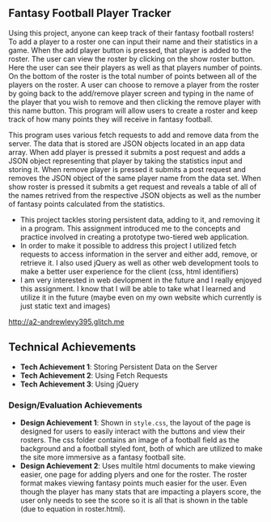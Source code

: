 ## Fantasy Football Player Tracker

Using this project, anyone can keep track of their fantasy football rosters!
To add a player to a roster one can input their name and their statistics in a game.
When the add player button is pressed, that player is added to the roster. The user can
view the roster by clicking on the show roster button. Here the user can see their players
as well as that players number of points. On the bottom of the roster is the total
number of points between all of the players on the roster. A user can choose to remove a
player from the roster by going back to the add/remove player screen and typing in the name
of the player that you wish to remove and then clicking the remove player with this name
button. This program will allow users to create a roster and keep track of how many points
they will receive in fantasy football.

This program uses various fetch requests to add and remove data from the server. The data that
is stored are JSON objects located in an app data array. When add player is pressed it submits
a post request and adds a JSON object representing that player by taking the statistics input
and storing it. When remove player is pressed it submits a post request and removes the JSON object
of the same player name from the data set. When show roster is pressed it submits a get request
and reveals a table of all of the names retrived from the respective JSON objects as well as the
number of fantasy points calculated from the statistics.

- This project tackles storing persistent data, adding to it, and removing it in a program. This assignment introduced me to the concepts and practice involved in creating a prototype two-tiered web application.
- In order to make it possible to address this project I utilized fetch requests to access information in
  the server and either add, remove, or retrieve it. I also used jQuery as well as other web development tools
  to make a better user experience for the client (css, html identifiers)
- I am very interested in web devlopment in the future and I really enjoyed this assignment. I know that I
  will be able to take what I learned and utilize it in the future (maybe even on my own website which currently
  is just static text and images)

http://a2-andrewlevy395.glitch.me

## Technical Achievements

- **Tech Achievement 1**: Storing Persistent Data on the Server
- **Tech Achievement 2**: Using Fetch Requests
- **Tech Achievement 3**: Using jQuery

### Design/Evaluation Achievements

- **Design Achievement 1**: Shown in `style.css`, the layout of the page is designed for users to easily
  interact with the buttons and view their rosters. The css folder contains an image of a football field
  as the background and a football styled font, both of which are utilized to make the site more immersive
  as a fantasy football site.
- **Design Achievement 2**: Uses multile html documents to make viewing easier, one page for adding plyers
  and one for the roster. The roster format makes viewing fantasy points much easier for the user. Even though
  the player has many stats that are impacting a players score, the user only needs to see the score so it is
  all that is shown in the table (due to equation in roster.html).
